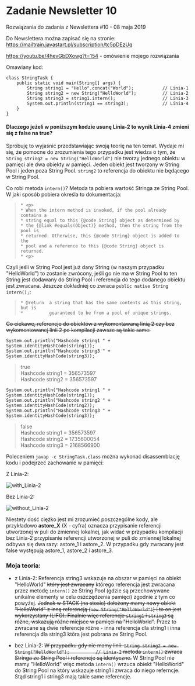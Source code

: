 # Zadanie Newsletter 10

Rozwiązania do zadania z Newslettera #10 - 08 maja 2019

Do Newslettera można zapisać się na stronie: https://mailtrain.javastart.pl/subscription/tc5pDEzUq

https://youtu.be/4hevGbDXowg?t=154 - omówienie mojego rozwiązania

Omawiany kod:

```
class StringTask {
    public static void main(String[] args) {
        String string1 = "Hello".concat("World");           // Linia-1
        String string2 = new String("HelloWorld");          // Linia-2
        String string3 = string1.intern();                  // Linia-3
        System.out.println(string1 == string3);             // Linia-4
    }
}
```
#### Dlaczego jeżeli w poniższym kodzie usunę Linia-2 to wynik Linia-4 zmieni się z false na true?


Spróbuję to wyjaśnić przedstawiając swoją teorię na ten temat. Wydaje mi się, że pomocne do zrozumienia tego przypadku jest wiedza o tym, że 
`String string2 = new String("HelloWorld")`
nie tworzy jednego obiektu w pamięci ale dwa obiekty w pamięci. Jeden obiekt jest tworzony w String Pool i jeden poza String Pool.  `string2` to referencja do obiektu nie będącego w String Pool. 

Co robi metoda `intern()`? Metoda ta pobiera wartość Stringa ze String Pool. W jaki sposób pobiera określa to dokumentacja:
>     * <p>
>     * When the intern method is invoked, if the pool already contains a
>     * string equal to this {@code String} object as determined by
>     * the {@link #equals(Object)} method, then the string from the pool is
>     * returned. Otherwise, this {@code String} object is added to the
>     * pool and a reference to this {@code String} object is returned.
>     * <p>
Czyli jeśli w String Pool jest już dany String (w naszym przypadku "HelloWorld") to zostanie zwrócony, jeśli go nie ma w String Pool to ten String jest dodawany do String Pool i referencja do tego dodanego obiektu jest zwracana.
Jeszcze dokładniej co zwraca `public native String intern();`:
>     * @return  a string that has the same contents as this string, but is
>     *          guaranteed to be from a pool of unique strings.

~~Co ciekawe, referencje do obiektów z wykomentawaną linią 2 czy bez wykomentowanej linii 2 po kompilacji zawsze są takie same:~~
```
System.out.println("Hashcode string1 " + System.identityHashCode(string1));
System.out.println("Hashcode string3 " + System.identityHashCode(string3));
```

> true           
> Hashcode string1 = 356573597                  
> Hashcode string2 = 356573597                                                                                                  

```
System.out.println("Hashcode string1 " + System.identityHashCode(string1));
System.out.println("Hashcode string2 " + System.identityHashCode(string2));
System.out.println("Hashcode string3 " + System.identityHashCode(string3));
```

> false                          
> Hashcode string1 = 356573597                     
> Hashcode string2 = 1735600054                                 
> Hashcode string3 = 2168566900                                                                          

Poleceniem `javap -c StringTask.class` można wykonać disassemblację kodu i podejrzeć zachowanie w pamięci:

Z Linia-2:

![with_Linia-2](https://user-images.githubusercontent.com/26818304/57659160-9c301900-75e1-11e9-8fc9-33166610b537.PNG)

Bez Linia-2:

![without_Linia-2](https://user-images.githubusercontent.com/26818304/57659159-9c301900-75e1-11e9-93cf-8314a88407f5.PNG)


Niestety dość ciężko jest mi zrozumieć poszczególne kody, ale przykładowo __astore_X__ (X - cyfra) oznacza przypisanie referencji utworzonej w puli do zmiennej lokalnej, jak widać w przypadku kompilacji bez Linia-2 przypisanie referencji utworzonej w puli do zmiennej lokalnej odbywa się dwa razy: astore_1 i astore_2. W przypadku gdy zwracany jest false występują astore_1, astore_2 i astore_3. 

### Moja teoria:
* z Linia-2:
Referencja string3 wskazuje na obszar w pamięci na obiekt "HelloWorld" ~~który jest zwracany~~ którego referencja jest zwracana przez metodę `intern()` ze String Pool (gdzie są przechowywane unikalne elementy w celu oszczędzenia pamięci) zgodnie z tym co powyżej. ~~Jednak w STACK (na stosie) dołożony mamy nowy obiekt "HelloWorld" z inną referencją (`new String("HelloWorld")`) i to on jest wykorzystany (LIFO). Finalnie więc referencje `string1` i `string3` są różne, wskazują różne miejsce w pamięci na "HelloWorld".~~ Przez to zwracane są dwie referencje różne - inna referencja dla string1 i inna referencja dla string3 która jest pobrana ze String Pool.

* bez Linia-2:
~~W przypadku gdy nie mamy linii:
```String string2 = new String("HelloWorld");          // Linia-2```
metoda `intern()` zwraca Stringa ze String Pool i referencje są identyczne.~~
W String Pool nie mamy "HelloWorld" więc metoda `intern()` wrzuca obiekt "HelloWorld" do String Pool na który wskazuje string1 i zwraca do niego referncje. Stąd string1 i string3 mają takie same referencje. 
